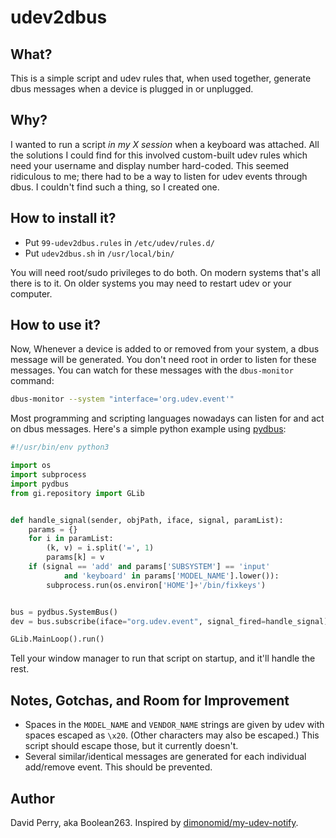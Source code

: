 # udev2dbus

## What?

This is a simple script and udev rules that, when used together, generate dbus messages when a device is plugged in or unplugged.

## Why?

I wanted to run a script *in my X session* when a keyboard was attached. All the solutions I could find for this involved custom-built udev rules which need your username and display number hard-coded. This seemed ridiculous to me; there had to be a way to listen for udev events through dbus. I couldn't find such a thing, so I created one.

## How to install it?

* Put `99-udev2dbus.rules` in `/etc/udev/rules.d/`
* Put `udev2dbus.sh` in `/usr/local/bin/`

You will need root/sudo privileges to do both. On modern systems that's all there is to it. On older systems you may need to restart udev or your computer.

## How to use it?

Now, Whenever a device is added to or removed from your system, a dbus message will be generated. You don't need root in order to listen for these messages. You can watch for these messages with the `dbus-monitor` command:

```sh
dbus-monitor --system "interface='org.udev.event'"
```

Most programming and scripting languages nowadays can listen for and act on dbus messages. Here's a simple python example using [pydbus](https://github.com/LEW21/pydbus):

```python
#!/usr/bin/env python3

import os
import subprocess
import pydbus
from gi.repository import GLib


def handle_signal(sender, objPath, iface, signal, paramList):
    params = {}
    for i in paramList:
        (k, v) = i.split('=', 1)
        params[k] = v
    if (signal == 'add' and params['SUBSYSTEM'] == 'input'
            and 'keyboard' in params['MODEL_NAME'].lower()):
        subprocess.run(os.environ['HOME']+'/bin/fixkeys')


bus = pydbus.SystemBus()
dev = bus.subscribe(iface="org.udev.event", signal_fired=handle_signal)

GLib.MainLoop().run()
```

Tell your window manager to run that script on startup, and it'll handle the rest.

## Notes, Gotchas, and Room for Improvement

* Spaces in the `MODEL_NAME` and `VENDOR_NAME` strings are given by udev with spaces escaped as `\x20`. (Other characters may also be escaped.) This script should escape those, but it currently doesn't.
* Several similar/identical messages are generated for each individual add/remove event. This should be prevented.

## Author

David Perry, aka Boolean263. Inspired by [dimonomid/my-udev-notify](https://github.com/dimonomid/my-udev-notify).
